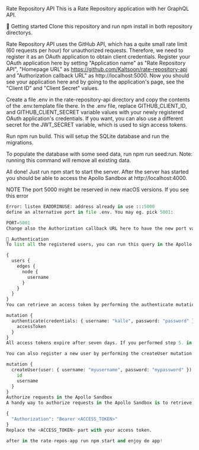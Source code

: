 Rate Repository API
This is a Rate Repository application with her GraphQL API.

🚀 Getting started
Clone this repository and run npm install in both repository directorys.

Rate Repository API uses the GitHub API, which has a quite small rate limit (60 requests per hour) for unauthorized requests. Therefore, we need to register it as an OAuth application to obtain client credentials. Register your OAuth application here by setting "Application name" as "Rate Repository API", "Homepage URL" as https://github.com/Kaltsoon/rate-repository-api and "Authorization callback URL" as http://localhost:5000. Now you should see your application here and by going to the application's page, see the "Client ID" and "Client Secret" values.

Create a file .env in the rate-repository-api directory and copy the contents of the .env.template file there. In the .env file, replace GITHUB_CLIENT_ID, and GITHUB_CLIENT_SECRET variable values with your newly registered OAuth application's credentials. If you want, you can also use a different secret for the JWT_SECRET variable, which is used to sign access tokens.

Run npm run build. This will setup the SQLite database and run the migrations.

To populate the database with some seed data, run npm run seed:run. Note: running this command will remove all existing data.

All done! Just run npm start to start the server. After the server has started you should be able to access the Apollo Sandbox at http://localhost:4000.

NOTE The port 5000 might be reserved in new macOS versions. If you see this error

```python
Error: listen EADDRINUSE: address already in use :::5000
define an alternative port in file .env. You may eg. pick 5001:

PORT=5001
Change also the Authorization callback URL here to have the new port value.

🔑 Authentication
To list all the registered users, you can run this query in the Apollo Sandbox:

{
  users {
    edges {
      node {
        username
      }
    }
  }
}
You can retrieve an access token by performing the authenticate mutation:

mutation {
  authenticate(credentials: { username: "kalle", password: "password" }) {
    accessToken
  }
}
All access tokens expire after seven days. If you performed step 5. in the "Getting started" section, users "kalle", "elina" and "matti" all have the password "password".

You can also register a new user by performing the createUser mutation:

mutation {
  createUser(user: { username: "myusername", password: "mypassword" }) {
    id
    username
  }
}
Authorize requests in the Apollo Sandbox
A handy way to authorize requests in the Apollo Sandbox is to retrieve an access token using the authorize mutation (see above for details) and then add the following in the "Headers" tab below the operations editor:

{
  "Authorization": "Bearer <ACCESS_TOKEN>"
}
Replace the <ACCESS_TOKEN> part with your access token.

after in the rate-repos-app run npm start and enjoy de app!
